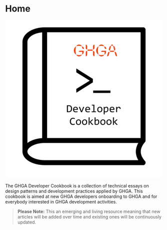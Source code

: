 # Home

![](./imgs/developer_cookbook.svg)

The GHGA Developer Cookbook is a collection of technical essays on design patterns and development practices applied by GHGA.
This cookbook is aimed at new GHGA developers onboarding to GHGA and for everybody interested in GHGA development activities.

> **Please Note:**
> This an emerging and living resource meaning that new articles will be added over time and existing ones will be continuously updated.
